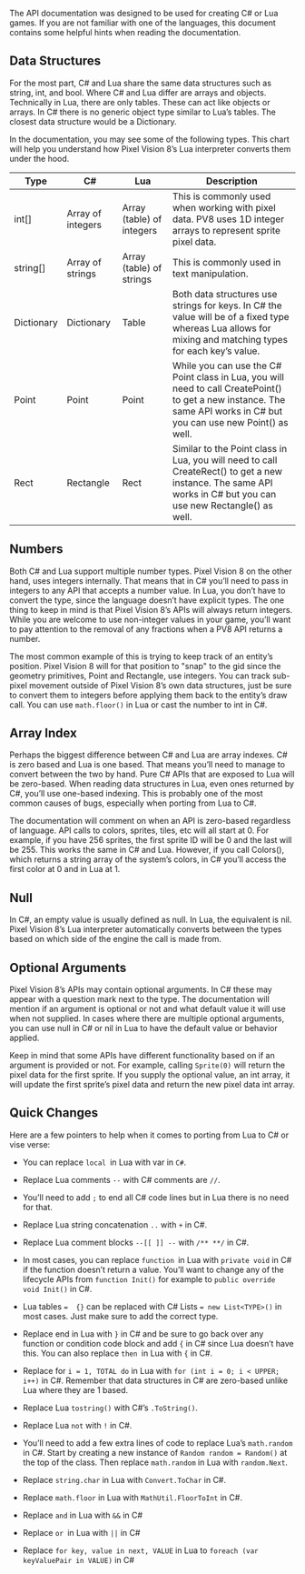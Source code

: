 The API documentation was designed to be used for creating C# or Lua games. If you are not familiar with one of the languages, this document contains some helpful hints when reading the documentation. 

## Data Structures

For the most part, C# and Lua share the same data structures such as string, int, and bool. Where C# and Lua differ are arrays and objects. Technically in Lua, there are only tables. These can act like objects or arrays. In C# there is no generic object type similar to Lua’s tables. The closest data structure would be a Dictionary.

In the documentation, you may see some of the following types. This chart will help you understand how Pixel Vision 8’s Lua interpreter converts them under the hood.

| Type       | C\#               | Lua                          | Description                                                                                                                                                                   |
|------------|-------------------|------------------------------|-------------------------------------------------------------------------------------------------------------------------------------------------------------------------------|
| int\[\]    | Array of integers | Array \(table\) of integers  | This is commonly used when working with pixel data\. PV8 uses 1D integer arrays to represent sprite pixel data\.                                                              |
| string\[\] | Array of strings  | Array \(table\) of strings   | This is commonly used in text manipulation\.                                                                                                                                  |
| Dictionary | Dictionary        | Table                        | Both data structures use strings for keys\. In C\# the value will be of a fixed type whereas Lua allows for mixing and matching types for each key’s value\.                  |
| Point      | Point             | Point                        | While you can use the C\# Point class in Lua, you will need to call CreatePoint\(\) to get a new instance\. The same API works in C\# but you can use new Point\(\) as well\. |
| Rect       | Rectangle         | Rect                         | Similar to the Point class in Lua, you will need to call CreateRect\(\) to get a new instance\. The same API works in C\# but you can use new Rectangle\(\) as well\.         |

## Numbers

Both C# and Lua support multiple number types. Pixel Vision 8 on the other hand, uses integers internally. That means that in C# you’ll need to pass in integers to any API that accepts a number value. In Lua, you don’t have to convert the type, since the language doesn’t have explicit types. The one thing to keep in mind is that Pixel Vision 8’s APIs will always return integers. While you are welcome to use non-integer values in your game, you’ll want to pay attention to the removal of any fractions when a PV8 API returns a number.

The most common example of this is trying to keep track of an entity’s position. Pixel Vision 8 will for that position to "snap" to the gid since the geometry primitives, Point and Rectangle, use integers. You can track sub-pixel movement outside of Pixel Vision 8’s own data structures, just be sure to convert them to integers before applying them back to the entity’s draw call. You can use `math.floor()` in Lua or cast the number to int in C#.

## Array Index

Perhaps the biggest difference between C# and Lua are array indexes. C# is zero based and Lua is one based. That means you’ll need to manage to convert between the two by hand. Pure C# APIs that are exposed to Lua will be zero-based. When reading data structures in Lua, even ones returned by C#, you’ll use one-based indexing. This is probably one of the most common causes of bugs, especially when porting from Lua to C#.

The documentation will comment on when an API is zero-based regardless of language. API calls to colors, sprites, tiles, etc will all start at 0. For example, if you have 256 sprites, the first sprite ID will be 0 and the last will be 255. This works the same in C# and Lua. However, if you call Colors(), which returns a string array of the system’s colors, in C# you’ll access the first color at 0 and in Lua at 1.

## Null

In C#, an empty value is usually defined as null. In Lua, the equivalent is nil. Pixel Vision 8’s Lua interpreter automatically converts between the types based on which side of the engine the call is made from.

## Optional Arguments

Pixel Vision 8’s APIs may contain optional arguments. In C# these may appear with a question mark next to the type. The documentation will mention if an argument is optional or not and what default value it will use when not supplied. In cases where there are multiple optional arguments, you can use null in C# or nil in Lua to have the default value or behavior applied.

Keep in mind that some APIs have different functionality based on if an argument is provided or not. For example, calling `Sprite(0)` will return the pixel data for the first sprite. If you supply the optional value, an int array, it will update the first sprite’s pixel data and return the new pixel data int array.

## Quick Changes

Here are a few pointers to help when it comes to porting from Lua to C# or vise verse:

* You can replace `local `in Lua with var in `C#`.

* Replace Lua comments `--` with C# comments are `//`.

* You’ll need to add `;` to end all C# code lines but in Lua there is no need for that.

* Replace Lua string concatenation `..` with `+` in C#.

* Replace Lua comment blocks `--[[ ]] --` with `/** **/` in  C#.

* In most cases, you can replace `function `in Lua with `private void` in C# if the function doesn’t return a value. You’ll want to change any of the lifecycle APIs from `function Init()`  for example to `public override void Init()` in C#.

* Lua tables `=  {}` can be replaced with C# Lists `= new List<TYPE>()` in most cases. Just make sure to add the correct type.

* Replace end in  Lua with `}` in C# and be sure to go back over any function or condition code block and add `{` in C# since Lua doesn’t have this. You can also replace `then `in Lua with `{` in C#.

* Replace for `i = 1, TOTAL do`  in Lua with `for (int i = 0; i < UPPER; i++)` in C#. Remember that data structures in C# are zero-based unlike Lua where they are 1 based.

* Replace Lua `tostring()` with C#’s `.ToString()`.

* Replace Lua `not` with `!` in C#.

* You’ll need to add a few extra lines of code to replace Lua’s `math.random` in C#.  Start by creating a new instance of  `Random random = Random()` at the top of the class. Then replace `math.random` in Lua with `random.Next`.

* Replace `string.char` in Lua with `Convert.ToChar` in C#.

* Replace `math.floor` in Lua with `MathUtil.FloorToInt` in C#.

* Replace `and` in Lua with `&&` in C#

* Replace `or `in Lua with `||` in C#

* Replace `for key, value in next, VALUE` in Lua to `foreach (var keyValuePair in VALUE)` in C#

 


